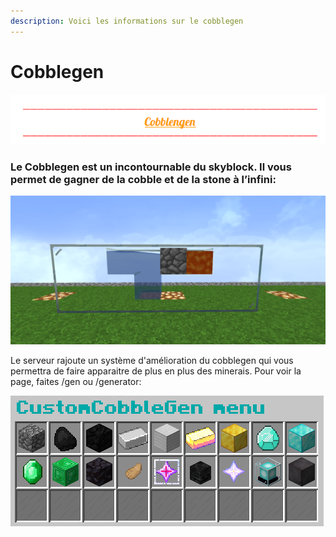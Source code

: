 ```yaml
---
description: Voici les informations sur le cobblegen
---
```


# Cobblegen

![](../.gitbook/assets/capture-decran-2021-03-20-220154.png)

### **Le Cobblegen est un incontournable du skyblock. Il vous permet de gagner de la cobble et de la stone à l’infini:**

![](../.gitbook/assets/capture-decran-2021-03-20-220014.png)

Le serveur rajoute un système d'amélioration du cobblegen qui vous permettra de faire apparaitre de plus en plus des minerais. Pour voir la page, faites /gen ou /generator:

![](../.gitbook/assets/capture-decran-2021-03-20-220841.png)





